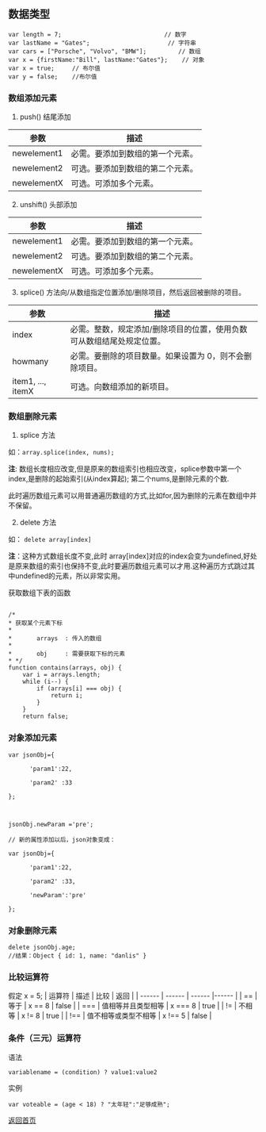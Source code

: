 ## 数据类型

```
var length = 7;                             // 数字
var lastName = "Gates";                      // 字符串
var cars = ["Porsche", "Volvo", "BMW"];         // 数组
var x = {firstName:"Bill", lastName:"Gates"};    // 对象 
var x = true;     // 布尔值
var y = false;    //布尔值
```

### 数组添加元素
1. push() 结尾添加

| 参数 | 描述 | 
| ------ | ------  |
| newelement1	| 必需。要添加到数组的第一个元素。|
| newelement2	| 可选。要添加到数组的第二个元素。|
| newelementX	| 可选。可添加多个元素。|

2. unshift() 头部添加

| 参数 | 描述 | 
| ------ | ------  |
| newelement1	| 必需。要添加到数组的第一个元素。|
| newelement2	| 可选。要添加到数组的第二个元素。|
| newelementX	| 可选。可添加多个元素。|

3. splice() 方法向/从数组指定位置添加/删除项目，然后返回被删除的项目。

| 参数 | 描述 | 
| ------ | ------  |
| index	| 必需。整数，规定添加/删除项目的位置，使用负数可从数组结尾处规定位置。|
| howmany	| 必需。要删除的项目数量。如果设置为 0，则不会删除项目。|
| item1, ..., itemX	| 可选。向数组添加的新项目。|


### 数组删除元素
1. splice 方法

如：```array.splice(index, nums);```

__注__: 数组长度相应改变,但是原来的数组索引也相应改变，splice参数中第一个index,是删除的起始索引(从index算起); 第二个nums,是删除元素的个数.

此时遍历数组元素可以用普通遍历数组的方式,比如for,因为删除的元素在数组中并不保留。


2. delete 方法

如： ```delete array[index] ```

__注__：这种方式数组长度不变,此时 array[index]对应的index会变为undefined,好处是原来数组的索引也保持不变,此时要遍历数组元素可以才用.这种遍历方式跳过其中undefined的元素，所以非常实用。

获取数组下表的函数

```

/*
* 获取某个元素下标
*
*       arrays  : 传入的数组
*
*       obj     : 需要获取下标的元素
* */
function contains(arrays, obj) {
    var i = arrays.length;
    while (i--) {
        if (arrays[i] === obj) {
            return i;
        }
    }
    return false;
```

### 对象添加元素

```
var jsonObj={

      'param1':22,

      'param2' :33

};

 

jsonObj.newParam ='pre';

// 新的属性添加以后，json对象变成：

var jsonObj={

      'param1':22,

      'param2' :33,

      'newParam':'pre'

};
```

### 对象删除元素

```
delete jsonObj.age;
//结果：Object { id: 1, name: "danlis" }
```

### 比较运算符

假定 x = 5;
| 运算符 | 描述 | 比较 | 返回 |
| ------ | ------ | ------ |------ |
| == | 等于     | x == 8      | false |
| === | 值相等并且类型相等  | x === 8 | true |
| != | 不相等     | x != 8      | true |
| !== | 值不相等或类型不相等  | x !== 5 | false |

### 条件（三元）运算符

语法

```
variablename = (condition) ? value1:value2
```


实例

```
var voteable = (age < 18) ? "太年轻":"足够成熟";
```



[返回首页](/index.html)
